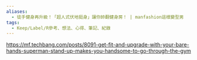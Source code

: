 ```yaml
---
aliases:
  - 徒手健身再升級！「超人式伏地挺身」讓你帥翻健身房！ | manfashion這樣變型男
tags:
  - Keep/Label/R參考、想法、心得、筆記、紀錄
---
```


https://mf.techbang.com/posts/8091-get-fit-and-upgrade-with-your-bare-hands-superman-stand-up-makes-you-handsome-to-go-through-the-gym